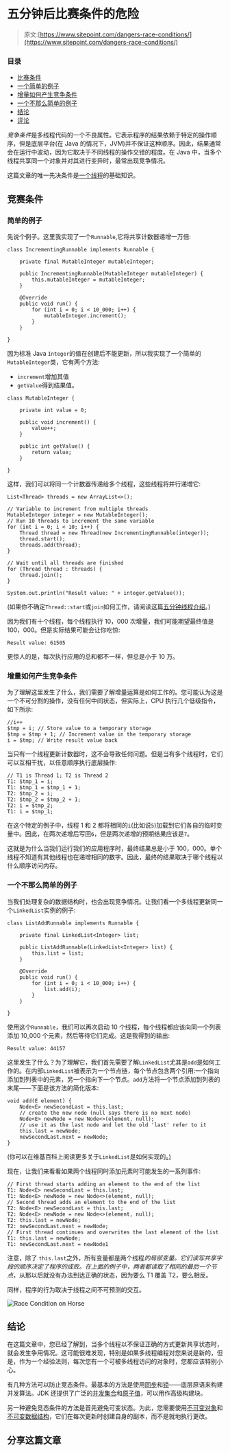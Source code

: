 # 五分钟后比赛条件的危险

> 原文:[https://www.sitepoint.com/dangers-race-conditions/](https://www.sitepoint.com/dangers-race-conditions/)

### 目录 

*   [比赛条件](#raceconditions)
*   [一个简单的例子](#asimpleexample)
*   [增量如何产生竞争条件](#howincrementcreatesaracecondition)
*   [一个不那么简单的例子](#anotsosimpleexample)
*   [结论](#conclusions)
*   [评论](#comments)

*竞争条件*是多线程代码的一个不良属性。它表示程序的结果依赖于特定的操作顺序，但是底层平台(在 Java 的情况下，JVM)并不保证这种顺序。因此，结果通常会在运行中波动，因为它取决于不同线程的操作交错的程度。在 Java 中，当多个线程共享同一个对象并对其进行变异时，最常出现竞争情况。

这篇文章的唯一先决条件是[一个线程](https://www.sitepoint.com/java-thread-class-tutorial)的基础知识。

## 竞赛条件

### 简单的例子

先说个例子。这里我实现了一个`Runnable`,它将共享计数器递增一万倍:

```
class IncrementingRunnable implements Runnable {

    private final MutableInteger mutableInteger;

    public IncrementingRunnable(MutableInteger mutableInteger) {
        this.mutableInteger = mutableInteger;
    }

    @Override
    public void run() {
        for (int i = 0; i < 10_000; i++) {
            mutableInteger.increment();
        }
    }

} 
```

因为标准 Java `Integer`的值在创建后不能更新，所以我实现了一个简单的`MutableInteger`类，它有两个方法:

*   `increment`增加其值
*   `getValue`得到结果值。

```
class MutableInteger {

    private int value = 0;

    public void increment() {
        value++;
    }

    public int getValue() {
        return value;
    }

} 
```

这样，我们可以将同一个计数器传递给多个线程，这些线程将并行递增它:

```
List<Thread> threads = new ArrayList<>();

// Variable to increment from multiple threads
MutableInteger integer = new MutableInteger();
// Run 10 threads to increment the same variable
for (int i = 0; i < 10; i++) {
    Thread thread = new Thread(new IncrementingRunnable(integer));
    thread.start();
    threads.add(thread);
}

// Wait until all threads are finished
for (Thread thread : threads) {
    thread.join();
}

System.out.println("Result value: " + integer.getValue()); 
```

(如果你不确定`Thread::start`或`join`如何工作，请阅读这篇[五分钟线程介绍](https://www.sitepoint.com/java-thread-class-tutorial)。)

因为我们有十个线程，每个线程执行 10，000 次增量，我们可能期望最终值是 100，000。但是实际结果可能会让你吃惊:

```
Result value: 61505 
```

更惊人的是，每次执行应用的总和都不一样，但总是小于 10 万。

### 增量如何产生竞争条件

为了理解这里发生了什么，我们需要了解增量运算是如何工作的。您可能认为这是一个不可分割的操作，没有任何中间状态，但实际上，CPU 执行几个低级指令，如下所示:

```
//i++
$tmp = i; // Store value to a temporary storage
$tmp = $tmp + 1; // Increment value in the temporary storage
i = $tmp; // Write result value back 
```

当只有一个线程更新计数器时，这不会导致任何问题。但是当有多个线程时，它们可以互相干扰，以任意顺序执行底层操作:

```
// T1 is Thread 1; T2 is Thread 2
T1: $tmp_1 = i;
T1: $tmp_1 = $tmp_1 + 1;
T2: $tmp_2 = i;
T2: $tmp_2 = $tmp_2 + 1;
T2: i = $tmp_2;
T1: i = $tmp_1; 
```

在这个特定的例子中，线程 1 和 2 都将相同的`i`(比如说`5`)加载到它们各自的临时变量中。因此，在两次递增后写回`6`，但是两次递增的预期结果应该是`7`。

这就是为什么当我们运行我们的应用程序时，最终结果总是小于 100，000。单个线程不知道有其他线程也在递增相同的数字。因此，最终的结果取决于哪个线程以什么顺序访问内存。

### 一个不那么简单的例子

当我们处理复杂的数据结构时，也会出现竞争情况。让我们看一个多线程更新同一个`LinkedList`实例的例子:

```
class ListAddRunnable implements Runnable {

    private final LinkedList<Integer> list;

    public ListAddRunnable(LinkedList<Integer> list) {
        this.list = list;
    }

    @Override
    public void run() {
        for (int i = 0; i < 10_000; i++) {
            list.add(i);
        }
    }

} 
```

使用这个`Runnable`，我们可以再次启动 10 个线程，每个线程都应该向同一个列表添加 10_000 个元素，然后等待它们完成。这是我得到的输出:

```
Result value: 44157 
```

这里发生了什么？为了理解它，我们首先需要了解`LinkedList`尤其是`add`是如何工作的。在内部`LinkedList`被表示为一个节点链，每个节点包含两个引用:一个指向添加到列表中的元素，另一个指向下一个节点。`add`方法将一个节点添加到列表的末尾——下面是该方法的简化版本:

```
void add(E element) {
    Node<E> newSecondLast = this.last;
    // create the new node (null says there is no next node)
    Node<E> newNode = new Node<>(element, null);
    // use it as the last node and let the old 'last' refer to it
    this.last = newNode;
    newSecondLast.next = newNode;
} 
```

(你可以在维基百科上阅读更多关于`LinkedList`是如何实现的[。)](https://en.wikipedia.org/wiki/Linked_list)

现在，让我们来看看如果两个线程同时添加元素时可能发生的一系列事件:

```
// First thread starts adding an element to the end of the list
T1: Node<E> newSecondLast = this.last;
T1: Node<E> newNode = new Node<>(element, null);
// Second thread adds an element to the end of the list
T2: Node<E> newSecondLast = this.last;
T2: Node<E> newNode = new Node<>(element, null);
T2: this.last = newNode;
T2: newSecondLast.next = newNode;
// First thread continues and overwrites the last element of the list
T1: this.last = newNode;
T1: newSecondLast.next = newNode1 
```

注意，除了 `this.last`之外，所有变量都是两个线程*的局部变量。它们读写共享字段的顺序决定了程序的成败。在上面的例子中，两者都读取了相同的最后一个节点*，从那以后就没有办法到达正确的状态，因为要么 T1 覆盖 T2，要么相反。

同样，程序的行为取决于线程之间不可预测的交互。

![Race Condition on Horse](../Images/2202b43a90ebd59a27d3d2d0e1fb8ce3.png)

## 结论

在这篇文章中，您已经了解到，当多个线程以不保证正确的方式更新共享状态时，就会发生争用情况。这可能很难发现，特别是如果多线程编程对您来说是新的，但是，作为一个经验法则，每次您有一个可被多线程访问的对象时，您都应该特别小心。

有几种方法可以防止竞态条件。最基本的方法是使用[同步](https://docs.oracle.com/javase/tutorial/essential/concurrency/locksync.html)和[锁](https://docs.oracle.com/javase/tutorial/essential/concurrency/newlocks.html)——底层原语来构建并发算法。JDK 还提供了广泛的[并发集合](https://docs.oracle.com/javase/tutorial/essential/concurrency/collections.html)和[原子值](https://docs.oracle.com/javase/tutorial/essential/concurrency/atomicvars.html)，可以用作高级构建块。

另一种避免竞态条件的方法是首先避免可变状态。为此，您需要使用[不可变对象](https://docs.oracle.com/javase/tutorial/essential/concurrency/immutable.html)和[不可变数据结构](https://en.wikipedia.org/wiki/Persistent_data_structure)，它们在每次更新时创建自身的副本，而不是就地执行更改。

## 分享这篇文章